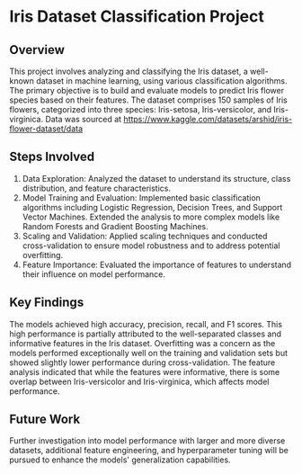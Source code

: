 # Iris Dataset Classification Project
## Overview
This project involves analyzing and classifying the Iris dataset, a well-known dataset in machine learning, using various classification algorithms. The primary objective is to build and evaluate models to predict Iris flower species based on their features. The dataset comprises 150 samples of Iris flowers, categorized into three species: Iris-setosa, Iris-versicolor, and Iris-virginica. Data was sourced at https://www.kaggle.com/datasets/arshid/iris-flower-dataset/data

## Steps Involved
1. Data Exploration: Analyzed the dataset to understand its structure, class distribution, and feature characteristics.
2. Model Training and Evaluation: Implemented basic classification algorithms including Logistic Regression, Decision Trees, and Support Vector Machines. Extended the analysis to more complex models like Random Forests and Gradient Boosting Machines.
3. Scaling and Validation: Applied scaling techniques and conducted cross-validation to ensure model robustness and to address potential overfitting.
4. Feature Importance: Evaluated the importance of features to understand their influence on model performance.
## Key Findings
The models achieved high accuracy, precision, recall, and F1 scores. This high performance is partially attributed to the well-separated classes and informative features in the Iris dataset.
Overfitting was a concern as the models performed exceptionally well on the training and validation sets but showed slightly lower performance during cross-validation.
The feature analysis indicated that while the features were informative, there is some overlap between Iris-versicolor and Iris-virginica, which affects model performance.
## Future Work
Further investigation into model performance with larger and more diverse datasets, additional feature engineering, and hyperparameter tuning will be pursued to enhance the models' generalization capabilities.
